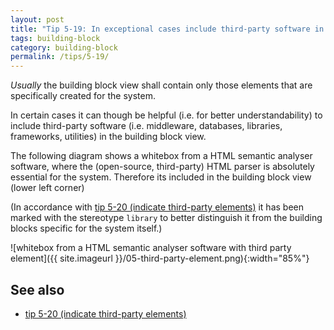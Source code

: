 ```yaml
---
layout: post
title: "Tip 5-19: In exceptional cases include third-party software in the building block view!"
tags: building-block
category: building-block
permalink: /tips/5-19/
---
```


_Usually_ the building block view shall contain only those elements
that are specifically created for the system.

In certain cases it can though be helpful (i.e. for better understandability)
to include third-party software (i.e. middleware, databases, libraries,
  frameworks, utilities) in the building block view.

The following diagram shows a whitebox from a HTML semantic analyser
software, where the (open-source, third-party) HTML parser
is absolutely essential for the system. Therefore its included in the building block view (lower left corner)

(In accordance with [tip 5-20 (indicate third-party elements)](/tips/5-20)
it has been marked with the stereotype `library` to better distinguish
it from the building blocks specific for the system itself.)


![whitebox from a HTML semantic analyser software with third party element]({{ site.imageurl }}/05-third-party-element.png){:width="85%"}


## See also

* [tip 5-20 (indicate third-party elements)](/tips/5-20)

